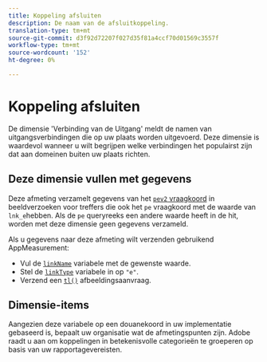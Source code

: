 ```yaml
---
title: Koppeling afsluiten
description: De naam van de afsluitkoppeling.
translation-type: tm+mt
source-git-commit: d3f92d72207f027d35f81a4ccf70d01569c3557f
workflow-type: tm+mt
source-wordcount: '152'
ht-degree: 0%

---
```



# Koppeling afsluiten

De dimensie &#39;Verbinding van de Uitgang&#39; meldt de namen van uitgangsverbindingen die op uw plaats worden uitgevoerd. Deze dimensie is waardevol wanneer u wilt begrijpen welke verbindingen het populairst zijn dat aan domeinen buiten uw plaats richten.

## Deze dimensie vullen met gegevens

Deze afmeting verzamelt gegevens van het [`pev2` vraagkoord](/help/implement/validate/query-parameters.md) in beeldverzoeken voor treffers die ook het `pe` vraagkoord met de waarde van `lnk_e`hebben. Als de `pe` queryreeks een andere waarde heeft in de hit, worden met deze dimensie geen gegevens verzameld.

Als u gegevens naar deze afmeting wilt verzenden gebruikend AppMeasurement:

* Vul de [`linkName`](/help/implement/vars/config-vars/linkname.md) variabele met de gewenste waarde.
* Stel de [`linkType`](/help/implement/vars/config-vars/linktype.md) variabele in op `"e"`.
* Verzend een [`tl()`](/help/implement/vars/functions/tl-method.md) afbeeldingsaanvraag.

## Dimensie-items

Aangezien deze variabele op een douanekoord in uw implementatie gebaseerd is, bepaalt uw organisatie wat de afmetingspunten zijn. Adobe raadt u aan om koppelingen in betekenisvolle categorieën te groeperen op basis van uw rapportagevereisten.

